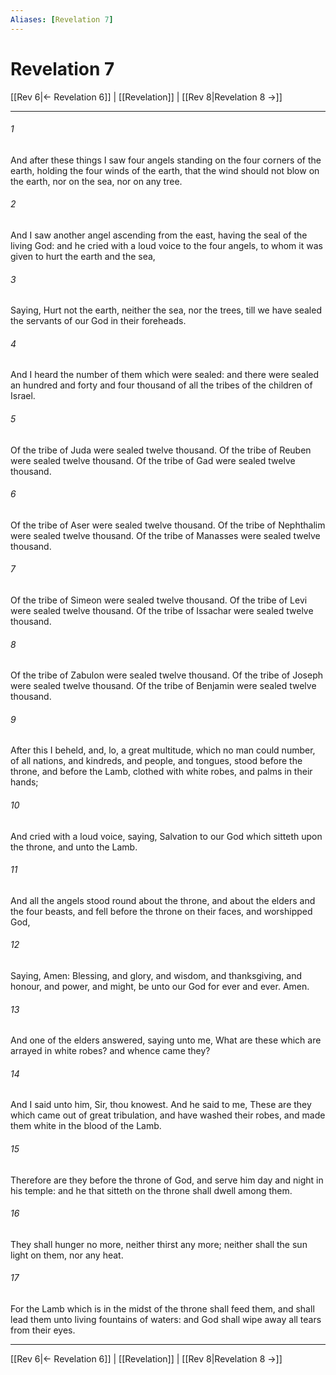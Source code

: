 ```yaml
---
Aliases: [Revelation 7]
---
```

# Revelation 7

[[Rev 6|← Revelation 6]] | [[Revelation]] | [[Rev 8|Revelation 8 →]]
***



###### 1 
And after these things I saw four angels standing on the four corners of the earth, holding the four winds of the earth, that the wind should not blow on the earth, nor on the sea, nor on any tree. 

###### 2 
And I saw another angel ascending from the east, having the seal of the living God: and he cried with a loud voice to the four angels, to whom it was given to hurt the earth and the sea, 

###### 3 
Saying, Hurt not the earth, neither the sea, nor the trees, till we have sealed the servants of our God in their foreheads. 

###### 4 
And I heard the number of them which were sealed: and there were sealed an hundred and forty and four thousand of all the tribes of the children of Israel. 

###### 5 
Of the tribe of Juda were sealed twelve thousand. Of the tribe of Reuben were sealed twelve thousand. Of the tribe of Gad were sealed twelve thousand. 

###### 6 
Of the tribe of Aser were sealed twelve thousand. Of the tribe of Nephthalim were sealed twelve thousand. Of the tribe of Manasses were sealed twelve thousand. 

###### 7 
Of the tribe of Simeon were sealed twelve thousand. Of the tribe of Levi were sealed twelve thousand. Of the tribe of Issachar were sealed twelve thousand. 

###### 8 
Of the tribe of Zabulon were sealed twelve thousand. Of the tribe of Joseph were sealed twelve thousand. Of the tribe of Benjamin were sealed twelve thousand. 

###### 9 
After this I beheld, and, lo, a great multitude, which no man could number, of all nations, and kindreds, and people, and tongues, stood before the throne, and before the Lamb, clothed with white robes, and palms in their hands; 

###### 10 
And cried with a loud voice, saying, Salvation to our God which sitteth upon the throne, and unto the Lamb. 

###### 11 
And all the angels stood round about the throne, and about the elders and the four beasts, and fell before the throne on their faces, and worshipped God, 

###### 12 
Saying, Amen: Blessing, and glory, and wisdom, and thanksgiving, and honour, and power, and might, be unto our God for ever and ever. Amen. 

###### 13 
And one of the elders answered, saying unto me, What are these which are arrayed in white robes? and whence came they? 

###### 14 
And I said unto him, Sir, thou knowest. And he said to me, These are they which came out of great tribulation, and have washed their robes, and made them white in the blood of the Lamb. 

###### 15 
Therefore are they before the throne of God, and serve him day and night in his temple: and he that sitteth on the throne shall dwell among them. 

###### 16 
They shall hunger no more, neither thirst any more; neither shall the sun light on them, nor any heat. 

###### 17 
For the Lamb which is in the midst of the throne shall feed them, and shall lead them unto living fountains of waters: and God shall wipe away all tears from their eyes.

***
[[Rev 6|← Revelation 6]] | [[Revelation]] | [[Rev 8|Revelation 8 →]]
